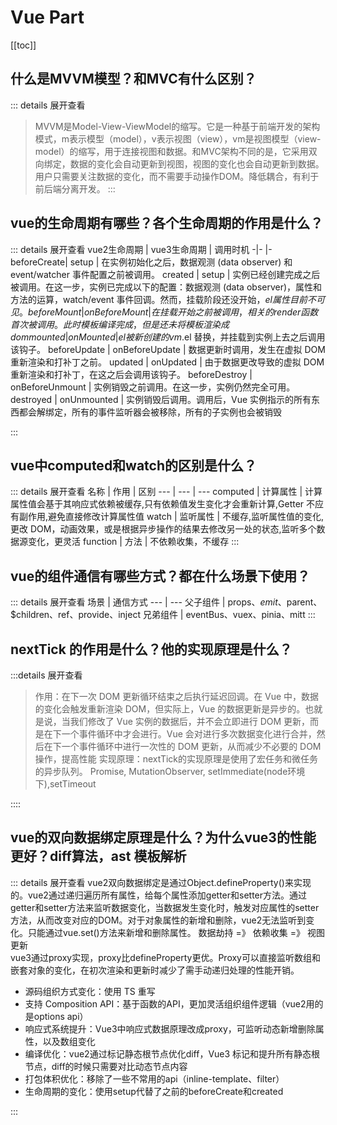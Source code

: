 # Vue Part
[[toc]]
## 什么是MVVM模型？和MVC有什么区别？ <Badge type="tip" text="primary" />
::: details 展开查看
>MVVM是Model-View-ViewModel的缩写。它是一种基于前端开发的架构模式，m表示模型（model），v表示视图（view），vm是视图模型（view-model）的缩写，用于连接视图和数据。和MVC架构不同的是，它采用双向绑定，数据的变化会自动更新到视图，视图的变化也会自动更新到数据。用户只需要关注数据的变化，而不需要手动操作DOM。降低耦合，有利于前后端分离开发。
:::
## vue的生命周期有哪些？各个生命周期的作用是什么？ <Badge type="tip" text="primary" />
::: details 展开查看 
vue2生命周期 | vue3生命周期 | 调用时机
-|- |-
beforeCreate| setup | 在实例初始化之后，数据观测 (data observer) 和 event/watcher 事件配置之前被调用。
created | setup | 实例已经创建完成之后被调用。在这一步，实例已完成以下的配置：数据观测 (data observer)，属性和方法的运算，watch/event 事件回调。然而，挂载阶段还没开始，$el 属性目前不可见。
beforeMount | onBeforeMount | 在挂载开始之前被调用，相关的 render 函数首次被调用。此时模板编译完成，但是还未将模板渲染成dom
mounted | onMounted | el 被新创建的 vm.$el 替换，并挂载到实例上去之后调用该钩子。
beforeUpdate | onBeforeUpdate | 数据更新时调用，发生在虚拟 DOM 重新渲染和打补丁之前。
updated | onUpdated | 由于数据更改导致的虚拟 DOM 重新渲染和打补丁，在这之后会调用该钩子。
beforeDestroy | onBeforeUnmount |  实例销毁之前调用。在这一步，实例仍然完全可用。
destroyed | onUnmounted | 实例销毁后调用。调用后，Vue 实例指示的所有东西都会解绑定，所有的事件监听器会被移除，所有的子实例也会被销毁

:::
## vue中computed和watch的区别是什么？ <Badge type="tip" text="primary" />
::: details 展开查看
名称 | 作用 | 区别
--- | --- | --- 
computed | 计算属性 | 计算属性值会基于其响应式依赖被缓存,只有依赖值发生变化才会重新计算,Getter 不应有副作用,避免直接修改计算属性值
watch | 监听属性 | 不缓存,监听属性值的变化,更改 DOM，动画效果，或是根据异步操作的结果去修改另一处的状态,监听多个数据源变化，更灵活
function | 方法 | 不依赖收集，不缓存
:::
## vue的组件通信有哪些方式？都在什么场景下使用？ <Badge type="tip" text="primary" />
::: details 展开查看
场景 | 通信方式 
--- | --- 
父子组件 | props、$emit、$parent、$children、ref、provide、inject
兄弟组件 | eventBus、vuex、pinia、mitt
:::
## nextTick 的作用是什么？他的实现原理是什么？
:::details 展开查看
>作用：在下一次 DOM 更新循环结束之后执行延迟回调。在 Vue 中，数据的变化会触发重新渲染 DOM，但实际上，Vue 的数据更新是异步的。也就是说，当我们修改了 Vue 实例的数据后，并不会立即进行 DOM 更新，而是在下一个事件循环中才会进行。Vue 会对进行多次数据变化进行合并，然后在下一个事件循环中进行一次性的 DOM 更新，从而减少不必要的 DOM 操作，提高性能
>实现原理：nextTick的实现原理是使用了宏任务和微任务的异步队列。 Promise, MutationObserver, setImmediate(node环境下),setTimeout

::::


## vue的双向数据绑定原理是什么？为什么vue3的性能更好？diff算法，ast 模板解析 <Badge type="warning" text="middle" />
::: details 展开查看
vue2双向数据绑定是通过Object.defineProperty()来实现的。vue2通过递归遍历所有属性，给每个属性添加getter和setter方法。通过getter和setter方法来监听数据变化，当数据发生变化时，触发对应属性的setter方法，从而改变对应的DOM。对于对象属性的新增和删除，vue2无法监听到变化。只能通过vue.set()方法来新增和删除属性。 数据劫持 =》 依赖收集 =》 视图更新   
vue3通过proxy实现，proxy比defineProperty更优。Proxy可以直接监听数组和嵌套对象的变化，在初次渲染和更新时减少了需手动递归处理的性能开销。

- 源码组织方式变化：使用 TS 重写
- 支持 Composition API：基于函数的API，更加灵活组织组件逻辑（vue2用的是options api）
- 响应式系统提升：Vue3中响应式数据原理改成proxy，可监听动态新增删除属性，以及数组变化
- 编译优化：vue2通过标记静态根节点优化diff，Vue3 标记和提升所有静态根节点，diff的时候只需要对比动态节点内容
- 打包体积优化：移除了一些不常用的api（inline-template、filter）
- 生命周期的变化：使用setup代替了之前的beforeCreate和created

:::